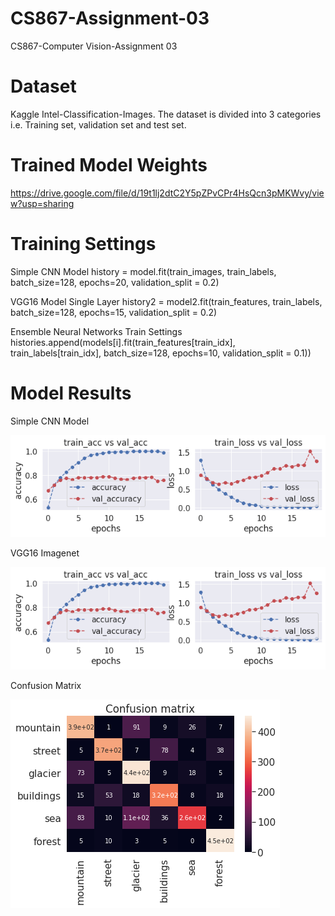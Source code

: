 # CS867-Assignment-03
CS867-Computer Vision-Assignment 03


# Dataset
Kaggle Intel-Classification-Images. The dataset is divided into 3 categories i.e. Training set, validation set and test set.

# Trained Model Weights
https://drive.google.com/file/d/19t1lj2dtC2Y5pZPvCPr4HsQcn3pMKWvy/view?usp=sharing

# Training Settings
Simple CNN Model 
history = model.fit(train_images, train_labels, batch_size=128, epochs=20, validation_split = 0.2)

VGG16 Model Single Layer
history2 = model2.fit(train_features, train_labels, batch_size=128, epochs=15, validation_split = 0.2)

Ensemble Neural Networks Train Settings
histories.append(models[i].fit(train_features[train_idx], train_labels[train_idx], batch_size=128, epochs=10, validation_split = 0.1))

# Model Results

Simple CNN Model

![alt text](https://github.com/WaqasRauf/CS867-Assignment-03/blob/main/Results/AccvslossCNN00.png?raw=true)

VGG16 Imagenet

![alt text](https://github.com/WaqasRauf/CS867-Assignment-03/blob/main/Results/AccvsLossVGG00.png?raw=true)

Confusion Matrix

![alt text](https://github.com/WaqasRauf/CS867-Assignment-03/blob/main/Results/CMMatrix00.png?raw=true)
